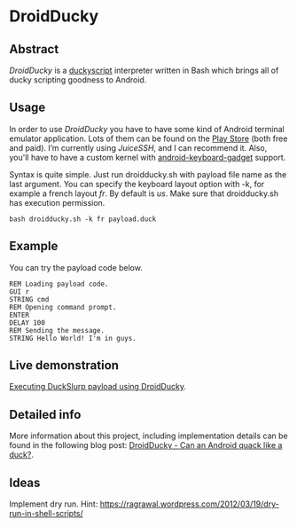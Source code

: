 # DroidDucky

## Abstract
*DroidDucky* is a [duckyscript](https://github.com/hak5darren/USB-Rubber-Ducky/wiki/Duckyscript) interpreter written in Bash which brings all of ducky scripting goodness to Android.

## Usage
In order to use *DroidDucky* you have to have some kind of Android terminal emulator application. Lots of them can be found on the [Play Store](https://play.google.com/store/search?q=terminal%20emulator) (both free and paid). I’m currently using *JuiceSSH*, and I can recommend it. Also, you'll have to have a custom kernel with [android-keyboard-gadget](https://github.com/pelya/android-keyboard-gadget) support.

Syntax is quite simple. Just run droidducky.sh with payload file name as the last argument. You can specify the keyboard layout option with -k, for example a french layout *fr*. By default is *us*. Make sure that droidducky.sh has execution permission.

    bash droidducky.sh -k fr payload.duck

## Example
You can try the payload code below.

    REM Loading payload code.
    GUI r
    STRING cmd
    REM Opening command prompt.
    ENTER
    DELAY 100
    REM Sending the message.
    STRING Hello World! I'm in guys.

## Live demonstration
[Executing DuckSlurp payload using DroidDucky](https://youtu.be/J5EbvqSoRzQ).

## Detailed info
More information about this project, including implementation details can be found in the following blog post: [DroidDucky - Can an Android quack like a duck?](http://zx.rs/6/DroidDucky---Can-an-Android-quack-like-a-duck/).

## Ideas ##
Implement dry run. Hint: https://ragrawal.wordpress.com/2012/03/19/dry-run-in-shell-scripts/